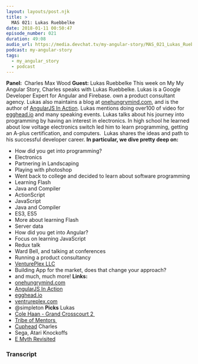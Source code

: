 ```yaml
---
layout: layouts/post.njk
title: >
  MAS 021: Lukas Ruebbelke
date: 2018-01-11 00:50:47
episode_number: 021
duration: 49:08
audio_url: https://media.devchat.tv/my-angular-story/MAS_021_Lukas_Ruebbelke.mp3
podcast: my-angular-story
tags:
  - my_angular_story
  - podcast
---
```


**Panel:&nbsp;** Charles Max Wood **Guest:** Lukas Ruebbelke This week on My My Angular Story, Charles speaks with Lukas Ruebbelke. Lukas is a Google Developer Expert for Angular and Firebase. own a product consultant agency. Lukas also maintains a blog at [onehungrymind.com](http://onehungrymind.com), and is the author of [AngularJS In Action](https://www.amazon.com/Lukas-Ruebbelke/e/B00GSNBT4Y/ref=dp_byline_cont_book_1). Lukas mentions doing over100 of video for [egghead.io](https://egghead.io) and many speaking events. Lukas talks about his journey into programming by having an interest in electronics. In high school he learned about low voltage electronics switch led him to learn programming, getting an A-plus certification, and computers.&nbsp; Lukas shares the ideas and path to his successful developer career. **In particular, we dive pretty deep on:&nbsp;**

- How did you get into programming?
- Electronics
- Partnering in Landscaping
- Playing with photoshop
- Went back to college and decided to learn about software programming
- Learning Flash
- Java and Compiler
- ActionScript
- JavaScript
- Java and Compiler
- ES3, ES5
- More about learning Flash
- Server data
- How did you get into Angular?
- Focus on learning JavaScript
- Redux talk
- Ward Bell, and talking at conferences
- Running a product consultancy
- [VenturePlex LLC](https://www.bloomberg.com/research/stocks/private/snapshot.asp?privcapId=110170)
- Building App for the market, does that change your approach?
- and much, much more!
  **Links:&nbsp;**
- [onehungrymind.com](http://onehungrymind.com)
- [AngularJS In Action](https://www.amazon.com/Lukas-Ruebbelke/e/B00GSNBT4Y/ref=dp_byline_cont_book_1)
- [egghead.io](https://egghead.io)
- [ventrureplex.com](http://ventrureplex.com)
- @simpleton
  **Picks** Lukas
- [Cole Haan - Grand Crosscourt 2&nbsp;](https://www.colehaan.com/mens-grand-crosscourt-sneaker-tan-leather-burnished/C26521.html)
- [Tribe of Mentors&nbsp;](https://www.amazon.com/Tribe-Mentors-Short-Advice-World/dp/1328994961)
- [Cuphead](https://www.microsoft.com/en-us/store/p/cuphead/9njrx71m5x9p)
  Charles
- Sega, Atari Knockoffs
- [E Myth Revisited](https://www.amazon.com/Myth-Revisited-Small-Businesses-About/dp/0887307280)

### Transcript
